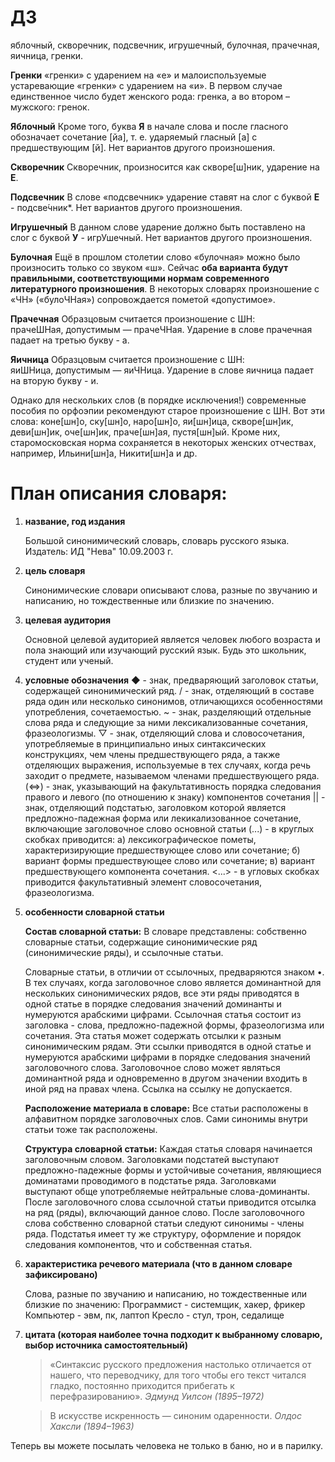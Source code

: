 # ДЗ
яблочный, скворечник, подсвечник, игрушечный, булочная, прачечная, яичница, гренки.

**Гренки**
«гренки» с ударением на «е» и малоиспользуемые устаревающие «гренки» с ударением на «и». В первом случае единственное число будет женского рода: гренка, а во втором – мужского: гренок.

**Яблочный**
Кроме того, буква **Я** в начале слова и после гласного обозначает сочетание [йа], т. е. ударяемый гласный [а] с предшествующим [й]. Нет вариантов другого произношения.

**Скворечник**
Скворечник, произносится как скворе[ш]ник, ударение на **Е**.

**Подсвечник**
В слове «подсвечник» ударение ставят на слог с буквой **Е** - подсве́чник*. Нет вариантов другого произношения.

**Игрушечный**
В данном слове ударение должно быть поставлено на слог с буквой **У** - игрУшечный. Нет вариантов другого произношения.

**Булочная**
Ещё в прошлом столетии слово «булочная» можно было произносить только со звуком «ш». Сейчас **оба варианта будут правильными, соответствующими нормам современного литературного произношения**. В некоторых словарях произношение с «ЧН» («булоЧНая») сопровождается пометой «допустимое».

**Прачечная**
Образцовым считается произношение с ШН: прачеШНая, допустимым — прачеЧНая. Ударение в слове прачечная падает на третью букву - а.

**Яичница**
Образцовым считается произношение с ШН: яиШНица, допустимым — яиЧНица. Ударение в слове яичница падает на вторую букву - и.

Однако для нескольких слов (в порядке исключения!) современные пособия по орфоэпии рекомендуют старое произношение с ШН. Вот эти слова: коне[шн]о, ску[шн]о, наро[шн]о, яи[шн]ица, скворе[шн]ик, деви[шн]ик, оче[шн]ик, праче[шн]ая, пустя[шн]ый. Кроме них, старомосковская норма сохраняется в некоторых женских отчествах, например, Ильини[шн]а, Никити[шн]а и др.


# План описания словаря:

1. **название, год издания**
   
   Большой синонимический словарь, словарь русского языка. Издатель: ИД "Нева" 10.09.2003 г.
   
2. **цель словаря**
   
   Синонимические словари описывают слова, разные по звучанию и написанию, но тождественные или близкие по значению.
	   
1. **целевая аудитория**
   
   Основной целевой аудиторией является человек любого возраста и пола знающий или изучающий русский язык. Будь это школьник, студент или ученый.
   
4. **условные обозначения**
   ◆ - знак, предваряющий заголовок статьи, содержащей синонимический ряд.
   / - знак, отделяющий в составе ряда один или несколько синонимов, отличающихся особенностями употребления, сочетаемостью.
   ~ - знак, разделяющий отдельные слова ряда и следующие за ними лексикализованные сочетания, фразеологизмы.
   ▽ - знак, отделяющий слова и словосочетания, употребляемые в принципиально иных синтаксических конструкциях, чем члены предшествующего ряда, а также отделяющих выражения, используемые в тех случаях, когда речь заходит о предмете, называемом членами предшествующего ряда.
   ($\iff$) - знак, указывающий на факультативность порядка следования правого и левого (по отношению к знаку) компонентов сочетания
   || - знак, отделяющий подстатью, заголовком которой является предложно-падежная форма или лекикализованное сочетание, включающие заголовочное слово основной статьи
   (...) - в круглых скобках приводится: а) лексикографическое пометы, характеризирующие предшествующее слово или сочетание; б) вариант формы предшествующее слово или сочетание; в) вариант предшествующего компонента сочетания.
   <...> - в угловых скобках приводится факультативный элемент словосочетания, фразеологизма.
   
5. **особенности словарной статьи**
   
   **Состав словарной статьи:**
   В словаре представлены: собственно словарные статьи, содержащие синонимические ряд (синонимические ряды), и ссылочные статьи.
   
   Словарные статьи, в отличии от ссылочных, предваряются знаком $\bullet$. 
   В тех случаях, когда заголовочное слово является доминантной для нескольких синонимических рядов, все эти ряды приводятся в одной статье в порядке следования значений доминанты и нумеруются арабскими цифрами.
   Ссылочная статья состоит из заголовка - слова, предложно-падежной формы, фразеологизма или сочетания. Эта статья может содержать отсылки к разным синонимическим рядам. Эти ссылки приводятся в одной статье и нумеруются арабскими цифрами в порядке следования значений заголовочного слова. 
   Заголовочное слово может являться доминантной ряда и одновременно в другом значении входить в иной ряд на правах члена.
   Ссылка на ссылку не допускается.
   
   **Расположение материала в словаре:**
   Все статьи расположены в алфавитном порядке заголовочных слов. Сами синонимы внутри статьи тоже так расположены.
   
   **Структура словарной статьи:**
   Каждая статья словаря начинается заголовочным словом. Заголовками подстатей выступают предложно-падежные формы и устойчивые сочетания, являющиеся доминатами проводимого в подстатье ряда.
   Заголовками выступают обще употребляемые нейтральные слова-доминанты.
   После заголовочного слова ссылочной статьи приводится отсылка на ряд (ряды), включающий данное слово.
   После заголовочного слова собственно словарной статьи следуют синонимы - члены ряда.
   Подстатья имеет ту же структуру, оформление и порядок следования компонентов, что и собственная статья.


6. **характеристика речевого материала (что в данном словаре зафиксировано)**
   
   Слова, разные по звучанию и написанию, но тождественные или близкие по значению:
   Программист - системщик, хакер, фрикер
   Компьютер - эвм, пк, лаптоп
   Кресло - стул, трон, седалище
   
7. **цитата (которая наиболее точна подходит к выбранному словарю, выбор источника самостоятельный)**
   
   >«Синтаксис русского предложения настолько отличается от нашего, что переводчику, для того чтобы его текст читался гладко, постоянно приходится прибегать к перефразированию».
   >*Эдмунд Уилсон (1895–1972)* 
   
   >В искусстве искренность — синоним одаренности.
   >*Олдос Хаксли (1894–1963)*
   
Теперь вы можете посылать человека не только в баню, но и в парилку.

